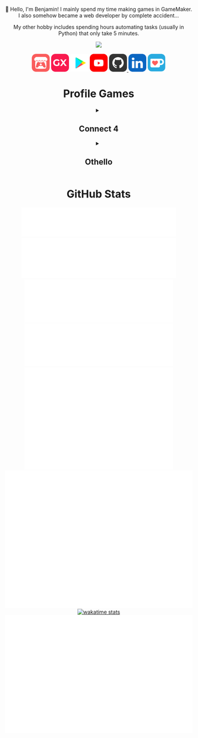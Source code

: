 <p align="center">👋 Hello, I'm Benjamin! I mainly spend my time making games in GameMaker. I also somehow became a web developer by complete accident...</p>
<p align="center">My other hobby includes spending hours automating tasks (usually in Python) that only take 5 minutes.</p>
<p align="center">
<a href="https://github.com/BenjaminHalko">
	<picture>
	<source
		srcset="https://github-readme-stats.vercel.app/api?username=benjaminhalko&show_icons=true&theme=github_light&hide_border=true&bg_color=00000000"
		media="(prefers-color-scheme: light), (prefers-color-scheme: no-preference)"
	/>
	<img src="https://github-readme-stats.vercel.app/api?username=benjaminhalko&show_icons=true&theme=github_dark&hide_border=true&bg_color=00000000">
	</picture>
</a>

<div align="center">
	<a href="https://benjamin-halko.itch.io/"><img src="assets/Itch-io.svg" alt="itch.io" height="48px"></a>
	<a href="https://gx.games/studios/001cf107-345b-4227-b45e-d54580fe019c/"><img src="assets/GXGames.svg" alt="GX Games" height="48px"></a>
	<a href="https://play.google.com/store/apps/dev?id=6021828409391936642"><img src="assets/GooglePlay.svg" alt="Google Play" height="48px"></a>
	<a href="https://www.youtube.com/BenjaminHalko"><img src="assets/YouTube.svg" alt="YouTube" height="48px"></a>
	<a href="https://github.com/BenjaminHalko"><img src="assets/GitHub.svg" alt="GitHub" height="48px">
	<a href="https://linkedin.com/in/BenjaminHalko/"><img src="assets/LinkedIn.svg" alt="LinkedIn" height="48px"></a>
	<a href="https://ko-fi.com/BenjaminHalko"><img src="assets/KoFi.svg" alt="KoFi" height="48px"></a>
</div>
<h1 align="center">Profile Games</h1>
<!-- CONNECT4 -->
<details align="center"><summary><h2>Connect 4</h2></summary>
<table align="center">
<tr></tr>
<tr><td>
<p align="center"><b>A game of Connect 4 played on GitHub.</b><br>🔴 Click on a column to make a move. It is currently Red's turn. 🔴</p><p>

| [COL 0](https://github.com/BenjaminHalko/BenjaminHalko/issues/new?title=Connect4:+0&body=Please+do+not+change+the+title.+Just+click+"Submit+new+issue".+You+do+not+need+to+do+anything+else.+%3AD) | [COL 1](https://github.com/BenjaminHalko/BenjaminHalko/issues/new?title=Connect4:+1&body=Please+do+not+change+the+title.+Just+click+"Submit+new+issue".+You+do+not+need+to+do+anything+else.+%3AD) | [COL 2](https://github.com/BenjaminHalko/BenjaminHalko/issues/new?title=Connect4:+2&body=Please+do+not+change+the+title.+Just+click+"Submit+new+issue".+You+do+not+need+to+do+anything+else.+%3AD) | [COL 3](https://github.com/BenjaminHalko/BenjaminHalko/issues/new?title=Connect4:+3&body=Please+do+not+change+the+title.+Just+click+"Submit+new+issue".+You+do+not+need+to+do+anything+else.+%3AD) | [COL 4](https://github.com/BenjaminHalko/BenjaminHalko/issues/new?title=Connect4:+4&body=Please+do+not+change+the+title.+Just+click+"Submit+new+issue".+You+do+not+need+to+do+anything+else.+%3AD) | [COL 5](https://github.com/BenjaminHalko/BenjaminHalko/issues/new?title=Connect4:+5&body=Please+do+not+change+the+title.+Just+click+"Submit+new+issue".+You+do+not+need+to+do+anything+else.+%3AD) | [COL 6](https://github.com/BenjaminHalko/BenjaminHalko/issues/new?title=Connect4:+6&body=Please+do+not+change+the+title.+Just+click+"Submit+new+issue".+You+do+not+need+to+do+anything+else.+%3AD) | [COL 7](https://github.com/BenjaminHalko/BenjaminHalko/issues/new?title=Connect4:+7&body=Please+do+not+change+the+title.+Just+click+"Submit+new+issue".+You+do+not+need+to+do+anything+else.+%3AD) |
| :-: | :-: | :-: | :-: | :-: | :-: | :-: | :-: |
| <img src="https://github.com/BenjaminHalko/BenjaminHalko/raw/main/games/common/blank.png" alt="blank" width="50px"> | <img src="https://github.com/BenjaminHalko/BenjaminHalko/raw/main/games/common/blank.png" alt="blank" width="50px"> | <img src="https://github.com/BenjaminHalko/BenjaminHalko/raw/main/games/common/blank.png" alt="blank" width="50px"> | <img src="https://github.com/BenjaminHalko/BenjaminHalko/raw/main/games/common/blank.png" alt="blank" width="50px"> | <img src="https://github.com/BenjaminHalko/BenjaminHalko/raw/main/games/common/blank.png" alt="blank" width="50px"> | <img src="https://github.com/BenjaminHalko/BenjaminHalko/raw/main/games/common/blank.png" alt="blank" width="50px"> | <img src="https://github.com/BenjaminHalko/BenjaminHalko/raw/main/games/common/blank.png" alt="blank" width="50px"> | <img src="https://github.com/BenjaminHalko/BenjaminHalko/raw/main/games/common/blank.png" alt="blank" width="50px"> |
| <img src="https://github.com/BenjaminHalko/BenjaminHalko/raw/main/games/common/blank.png" alt="blank" width="50px"> | <img src="https://github.com/BenjaminHalko/BenjaminHalko/raw/main/games/common/blank.png" alt="blank" width="50px"> | <img src="https://github.com/BenjaminHalko/BenjaminHalko/raw/main/games/common/blank.png" alt="blank" width="50px"> | <img src="https://github.com/BenjaminHalko/BenjaminHalko/raw/main/games/common/blank.png" alt="blank" width="50px"> | <img src="https://github.com/BenjaminHalko/BenjaminHalko/raw/main/games/common/blank.png" alt="blank" width="50px"> | <img src="https://github.com/BenjaminHalko/BenjaminHalko/raw/main/games/common/blank.png" alt="blank" width="50px"> | <img src="https://github.com/BenjaminHalko/BenjaminHalko/raw/main/games/common/blank.png" alt="blank" width="50px"> | <img src="https://github.com/BenjaminHalko/BenjaminHalko/raw/main/games/common/blank.png" alt="blank" width="50px"> |
| <img src="https://github.com/BenjaminHalko/BenjaminHalko/raw/main/games/common/blank.png" alt="blank" width="50px"> | <img src="https://github.com/BenjaminHalko/BenjaminHalko/raw/main/games/common/blank.png" alt="blank" width="50px"> | <img src="https://github.com/BenjaminHalko/BenjaminHalko/raw/main/games/common/blank.png" alt="blank" width="50px"> | <img src="https://github.com/BenjaminHalko/BenjaminHalko/raw/main/games/common/blank.png" alt="blank" width="50px"> | <img src="https://github.com/BenjaminHalko/BenjaminHalko/raw/main/games/common/blank.png" alt="blank" width="50px"> | <img src="https://github.com/BenjaminHalko/BenjaminHalko/raw/main/games/common/blank.png" alt="blank" width="50px"> | <img src="https://github.com/BenjaminHalko/BenjaminHalko/raw/main/games/common/blank.png" alt="blank" width="50px"> | <img src="https://github.com/BenjaminHalko/BenjaminHalko/raw/main/games/common/blank.png" alt="blank" width="50px"> |
| <img src="https://github.com/BenjaminHalko/BenjaminHalko/raw/main/games/common/blank.png" alt="blank" width="50px"> | <img src="https://github.com/BenjaminHalko/BenjaminHalko/raw/main/games/common/blank.png" alt="blank" width="50px"> | <img src="https://github.com/BenjaminHalko/BenjaminHalko/raw/main/games/connect4_data/red.svg" alt="red" width="50px"> | <img src="https://github.com/BenjaminHalko/BenjaminHalko/raw/main/games/common/blank.png" alt="blank" width="50px"> | <img src="https://github.com/BenjaminHalko/BenjaminHalko/raw/main/games/connect4_data/yellow.svg" alt="yellow" width="50px"> | <img src="https://github.com/BenjaminHalko/BenjaminHalko/raw/main/games/common/blank.png" alt="blank" width="50px"> | <img src="https://github.com/BenjaminHalko/BenjaminHalko/raw/main/games/common/blank.png" alt="blank" width="50px"> | <img src="https://github.com/BenjaminHalko/BenjaminHalko/raw/main/games/common/blank.png" alt="blank" width="50px"> |
| <img src="https://github.com/BenjaminHalko/BenjaminHalko/raw/main/games/common/blank.png" alt="blank" width="50px"> | <img src="https://github.com/BenjaminHalko/BenjaminHalko/raw/main/games/common/blank.png" alt="blank" width="50px"> | <img src="https://github.com/BenjaminHalko/BenjaminHalko/raw/main/games/connect4_data/red.svg" alt="red" width="50px"> | <img src="https://github.com/BenjaminHalko/BenjaminHalko/raw/main/games/connect4_data/yellow.svg" alt="yellow" width="50px"> | <img src="https://github.com/BenjaminHalko/BenjaminHalko/raw/main/games/connect4_data/yellow.svg" alt="yellow" width="50px"> | <img src="https://github.com/BenjaminHalko/BenjaminHalko/raw/main/games/connect4_data/red.svg" alt="red" width="50px"> | <img src="https://github.com/BenjaminHalko/BenjaminHalko/raw/main/games/common/blank.png" alt="blank" width="50px"> | <img src="https://github.com/BenjaminHalko/BenjaminHalko/raw/main/games/common/blank.png" alt="blank" width="50px"> |
| <img src="https://github.com/BenjaminHalko/BenjaminHalko/raw/main/games/common/blank.png" alt="blank" width="50px"> | <img src="https://github.com/BenjaminHalko/BenjaminHalko/raw/main/games/connect4_data/yellow.svg" alt="yellow" width="50px"> | <img src="https://github.com/BenjaminHalko/BenjaminHalko/raw/main/games/connect4_data/yellow.svg" alt="yellow" width="50px"> | <img src="https://github.com/BenjaminHalko/BenjaminHalko/raw/main/games/connect4_data/red.svg" alt="red" width="50px"> | <img src="https://github.com/BenjaminHalko/BenjaminHalko/raw/main/games/connect4_data/red.svg" alt="red" width="50px"> | <img src="https://github.com/BenjaminHalko/BenjaminHalko/raw/main/games/connect4_data/red.svg" alt="red" width="50px"> | <img src="https://github.com/BenjaminHalko/BenjaminHalko/raw/main/games/connect4_data/yellow.svg" alt="yellow" width="50px"> | <img src="https://github.com/BenjaminHalko/BenjaminHalko/raw/main/games/common/blank.png" alt="blank" width="50px"> |


<details align="left"><summary><h3>History of moves for this game</h3></summary>

| Move | User |
| :-: | :-: |
| 🟡 Column 4 | [ @BenjaminHalko](https://github.com/BenjaminHalko) |
| 🔴 Column 5 | [ @BenjaminHalko](https://github.com/BenjaminHalko) |
| 🟡 Column 1 | [ @BenjaminHalko](https://github.com/BenjaminHalko) |
| 🔴 Column 2 | [ @BenjaminHalko](https://github.com/BenjaminHalko) |
| 🟡 Column 4 | [ @BenjaminHalko](https://github.com/BenjaminHalko) |
| 🔴 Column 2 | [ @BenjaminHalko](https://github.com/BenjaminHalko) |
| 🟡 Column 6 | [ @BenjaminHalko](https://github.com/BenjaminHalko) |
| 🔴 Column 5 | [ @BenjaminHalko](https://github.com/BenjaminHalko) |
| 🟡 Column 2 | [ @BenjaminHalko](https://github.com/BenjaminHalko) |
| 🔴 Column 4 | [ @BenjaminHalko](https://github.com/BenjaminHalko) |
| 🟡 Column 3 | [ @BenjaminHalko](https://github.com/BenjaminHalko) |
| 🔴 Column 3 | [ @BenjaminHalko](https://github.com/BenjaminHalko) |

</details>

<details align="left"><summary><h3>Top 10 most active players</h3></summary>

| Moves | User |
| :-: | :-: |
| 24 | [ @BenjaminHalko](https://github.com/BenjaminHalko) |

</details>

<details align="left"><summary><h3>Stats</h3></summary>

| Stat | Value |
| :-: | :-: |
| Red Wins | 1 |
| Yellow Wins | 0 |
| Average Time per Game | 2 Hours, 53 Minutes, 50 Seconds |
| Average Moves per Game | 11.0 |

</details>
</td></tr>
</table>
</details>
<!-- CONNECT4 -->
<!-- OTHELLO -->
<details align="center"><summary><h2>Othello</h2></summary>
<table align="center">
<tr></tr>
<tr><td>
<p align="center"><b>A game of Othello played on GitHub.</b><br>Click on a white dot to make your move.<br>Blue has 4 pieces. Green has 12 pieces.<br>🔵 It is currently Blue's turn. 🔵</p><p>

|  | A | B | C | D | E | F | G | H |
| :-: | :-: | :-: | :-: | :-: | :-: | :-: | :-: | :-: |
| 0 | <img src="https://github.com/BenjaminHalko/BenjaminHalko/raw/main/games/common/blank.png" alt="blank" width="50px"> | <img src="https://github.com/BenjaminHalko/BenjaminHalko/raw/main/games/common/blank.png" alt="blank" width="50px"> | <a href='https://github.com/BenjaminHalko/BenjaminHalko/issues/new?title=Othello:+C0&body=Please+do+not+change+the+title.+Just+click+"Submit+new+issue".+You+do+not+need+to+do+anything+else.+%3AD'><img src='https://github.com/BenjaminHalko/BenjaminHalko/raw/main/games/othello_data/marker.svg' alt='marker' width='50px'></a> | <img src="https://github.com/BenjaminHalko/BenjaminHalko/raw/main/games/common/blank.png" alt="blank" width="50px"> | <img src="https://github.com/BenjaminHalko/BenjaminHalko/raw/main/games/common/blank.png" alt="blank" width="50px"> | <img src="https://github.com/BenjaminHalko/BenjaminHalko/raw/main/games/common/blank.png" alt="blank" width="50px"> | <img src="https://github.com/BenjaminHalko/BenjaminHalko/raw/main/games/common/blank.png" alt="blank" width="50px"> | <img src="https://github.com/BenjaminHalko/BenjaminHalko/raw/main/games/common/blank.png" alt="blank" width="50px"> |
| 1 | <img src="https://github.com/BenjaminHalko/BenjaminHalko/raw/main/games/common/blank.png" alt="blank" width="50px"> | <img src="https://github.com/BenjaminHalko/BenjaminHalko/raw/main/games/common/blank.png" alt="blank" width="50px"> | <img src="https://github.com/BenjaminHalko/BenjaminHalko/raw/main/games/common/blank.png" alt="blank" width="50px"> | <img src="https://github.com/BenjaminHalko/BenjaminHalko/raw/main/games/othello_data/green.svg" alt="green" width="50px"> | <img src="https://github.com/BenjaminHalko/BenjaminHalko/raw/main/games/common/blank.png" alt="blank" width="50px"> | <a href='https://github.com/BenjaminHalko/BenjaminHalko/issues/new?title=Othello:+F1&body=Please+do+not+change+the+title.+Just+click+"Submit+new+issue".+You+do+not+need+to+do+anything+else.+%3AD'><img src='https://github.com/BenjaminHalko/BenjaminHalko/raw/main/games/othello_data/marker.svg' alt='marker' width='50px'></a> | <img src="https://github.com/BenjaminHalko/BenjaminHalko/raw/main/games/common/blank.png" alt="blank" width="50px"> | <img src="https://github.com/BenjaminHalko/BenjaminHalko/raw/main/games/common/blank.png" alt="blank" width="50px"> |
| 2 | <img src="https://github.com/BenjaminHalko/BenjaminHalko/raw/main/games/common/blank.png" alt="blank" width="50px"> | <img src="https://github.com/BenjaminHalko/BenjaminHalko/raw/main/games/common/blank.png" alt="blank" width="50px"> | <a href='https://github.com/BenjaminHalko/BenjaminHalko/issues/new?title=Othello:+C2&body=Please+do+not+change+the+title.+Just+click+"Submit+new+issue".+You+do+not+need+to+do+anything+else.+%3AD'><img src='https://github.com/BenjaminHalko/BenjaminHalko/raw/main/games/othello_data/marker.svg' alt='marker' width='50px'></a> | <img src="https://github.com/BenjaminHalko/BenjaminHalko/raw/main/games/othello_data/green.svg" alt="green" width="50px"> | <img src="https://github.com/BenjaminHalko/BenjaminHalko/raw/main/games/othello_data/green.svg" alt="green" width="50px"> | <img src="https://github.com/BenjaminHalko/BenjaminHalko/raw/main/games/common/blank.png" alt="blank" width="50px"> | <img src="https://github.com/BenjaminHalko/BenjaminHalko/raw/main/games/common/blank.png" alt="blank" width="50px"> | <img src="https://github.com/BenjaminHalko/BenjaminHalko/raw/main/games/common/blank.png" alt="blank" width="50px"> |
| 3 | <img src="https://github.com/BenjaminHalko/BenjaminHalko/raw/main/games/common/blank.png" alt="blank" width="50px"> | <a href='https://github.com/BenjaminHalko/BenjaminHalko/issues/new?title=Othello:+B3&body=Please+do+not+change+the+title.+Just+click+"Submit+new+issue".+You+do+not+need+to+do+anything+else.+%3AD'><img src='https://github.com/BenjaminHalko/BenjaminHalko/raw/main/games/othello_data/marker.svg' alt='marker' width='50px'></a> | <img src="https://github.com/BenjaminHalko/BenjaminHalko/raw/main/games/othello_data/green.svg" alt="green" width="50px"> | <img src="https://github.com/BenjaminHalko/BenjaminHalko/raw/main/games/othello_data/green.svg" alt="green" width="50px"> | <img src="https://github.com/BenjaminHalko/BenjaminHalko/raw/main/games/othello_data/green.svg" alt="green" width="50px"> | <img src="https://github.com/BenjaminHalko/BenjaminHalko/raw/main/games/othello_data/blue.svg" alt="blue" width="50px"> | <img src="https://github.com/BenjaminHalko/BenjaminHalko/raw/main/games/common/blank.png" alt="blank" width="50px"> | <img src="https://github.com/BenjaminHalko/BenjaminHalko/raw/main/games/common/blank.png" alt="blank" width="50px"> |
| 4 | <img src="https://github.com/BenjaminHalko/BenjaminHalko/raw/main/games/common/blank.png" alt="blank" width="50px"> | <img src="https://github.com/BenjaminHalko/BenjaminHalko/raw/main/games/common/blank.png" alt="blank" width="50px"> | <img src="https://github.com/BenjaminHalko/BenjaminHalko/raw/main/games/othello_data/blue.svg" alt="blue" width="50px"> | <img src="https://github.com/BenjaminHalko/BenjaminHalko/raw/main/games/othello_data/green.svg" alt="green" width="50px"> | <img src="https://github.com/BenjaminHalko/BenjaminHalko/raw/main/games/othello_data/green.svg" alt="green" width="50px"> | <a href='https://github.com/BenjaminHalko/BenjaminHalko/issues/new?title=Othello:+F4&body=Please+do+not+change+the+title.+Just+click+"Submit+new+issue".+You+do+not+need+to+do+anything+else.+%3AD'><img src='https://github.com/BenjaminHalko/BenjaminHalko/raw/main/games/othello_data/marker.svg' alt='marker' width='50px'></a> | <img src="https://github.com/BenjaminHalko/BenjaminHalko/raw/main/games/common/blank.png" alt="blank" width="50px"> | <img src="https://github.com/BenjaminHalko/BenjaminHalko/raw/main/games/common/blank.png" alt="blank" width="50px"> |
| 5 | <img src="https://github.com/BenjaminHalko/BenjaminHalko/raw/main/games/common/blank.png" alt="blank" width="50px"> | <img src="https://github.com/BenjaminHalko/BenjaminHalko/raw/main/games/othello_data/blue.svg" alt="blue" width="50px"> | <img src="https://github.com/BenjaminHalko/BenjaminHalko/raw/main/games/othello_data/green.svg" alt="green" width="50px"> | <img src="https://github.com/BenjaminHalko/BenjaminHalko/raw/main/games/othello_data/green.svg" alt="green" width="50px"> | <img src="https://github.com/BenjaminHalko/BenjaminHalko/raw/main/games/othello_data/green.svg" alt="green" width="50px"> | <a href='https://github.com/BenjaminHalko/BenjaminHalko/issues/new?title=Othello:+F5&body=Please+do+not+change+the+title.+Just+click+"Submit+new+issue".+You+do+not+need+to+do+anything+else.+%3AD'><img src='https://github.com/BenjaminHalko/BenjaminHalko/raw/main/games/othello_data/marker.svg' alt='marker' width='50px'></a> | <img src="https://github.com/BenjaminHalko/BenjaminHalko/raw/main/games/common/blank.png" alt="blank" width="50px"> | <img src="https://github.com/BenjaminHalko/BenjaminHalko/raw/main/games/common/blank.png" alt="blank" width="50px"> |
| 6 | <img src="https://github.com/BenjaminHalko/BenjaminHalko/raw/main/games/common/blank.png" alt="blank" width="50px"> | <img src="https://github.com/BenjaminHalko/BenjaminHalko/raw/main/games/common/blank.png" alt="blank" width="50px"> | <img src="https://github.com/BenjaminHalko/BenjaminHalko/raw/main/games/othello_data/blue.svg" alt="blue" width="50px"> | <img src="https://github.com/BenjaminHalko/BenjaminHalko/raw/main/games/common/blank.png" alt="blank" width="50px"> | <img src="https://github.com/BenjaminHalko/BenjaminHalko/raw/main/games/othello_data/green.svg" alt="green" width="50px"> | <img src="https://github.com/BenjaminHalko/BenjaminHalko/raw/main/games/common/blank.png" alt="blank" width="50px"> | <img src="https://github.com/BenjaminHalko/BenjaminHalko/raw/main/games/common/blank.png" alt="blank" width="50px"> | <img src="https://github.com/BenjaminHalko/BenjaminHalko/raw/main/games/common/blank.png" alt="blank" width="50px"> |
| 7 | <img src="https://github.com/BenjaminHalko/BenjaminHalko/raw/main/games/common/blank.png" alt="blank" width="50px"> | <img src="https://github.com/BenjaminHalko/BenjaminHalko/raw/main/games/common/blank.png" alt="blank" width="50px"> | <img src="https://github.com/BenjaminHalko/BenjaminHalko/raw/main/games/common/blank.png" alt="blank" width="50px"> | <img src="https://github.com/BenjaminHalko/BenjaminHalko/raw/main/games/common/blank.png" alt="blank" width="50px"> | <img src="https://github.com/BenjaminHalko/BenjaminHalko/raw/main/games/common/blank.png" alt="blank" width="50px"> | <a href='https://github.com/BenjaminHalko/BenjaminHalko/issues/new?title=Othello:+F7&body=Please+do+not+change+the+title.+Just+click+"Submit+new+issue".+You+do+not+need+to+do+anything+else.+%3AD'><img src='https://github.com/BenjaminHalko/BenjaminHalko/raw/main/games/othello_data/marker.svg' alt='marker' width='50px'></a> | <img src="https://github.com/BenjaminHalko/BenjaminHalko/raw/main/games/common/blank.png" alt="blank" width="50px"> | <img src="https://github.com/BenjaminHalko/BenjaminHalko/raw/main/games/common/blank.png" alt="blank" width="50px"> |


<details align="left"><summary><h3>History of moves for this game</h3></summary>

| Move | User |
| :-: | :-: |
| 🟢 D1 | [ @BenjaminHalko](https://github.com/BenjaminHalko) |
| 🔵 B5 | [ @BenjaminHalko](https://github.com/BenjaminHalko) |
| 🟢 E6 | [ @BenjaminHalko](https://github.com/BenjaminHalko) |
| 🔵 D2 | [ @BenjaminHalko](https://github.com/BenjaminHalko) |
| 🟢 E2 | [ @BenjaminHalko](https://github.com/BenjaminHalko) |
| 🔵 C6 | [ @BenjaminHalko](https://github.com/BenjaminHalko) |
| 🟢 C3 | [ @BenjaminHalko](https://github.com/BenjaminHalko) |
| 🔵 F3 | [ @BenjaminHalko](https://github.com/BenjaminHalko) |
| 🟢 E5 | [ @BenjaminHalko](https://github.com/BenjaminHalko) |
| 🔵 D5 | [ @BenjaminHalko](https://github.com/BenjaminHalko) |
| 🟢 C5 | [ @BenjaminHalko](https://github.com/BenjaminHalko) |
| 🔵 C4 | [ @BenjaminHalko](https://github.com/BenjaminHalko) |

</details>

<details align="left"><summary><h3>Top 10 most active players</h3></summary>

| Moves | User |
| :-: | :-: |
| 12 | [ @BenjaminHalko](https://github.com/BenjaminHalko) |

</details>

<details align="left"><summary><h3>Stats</h3></summary>

| Stat | Value |
| :-: | :-: |
| Blue Wins | 0 |
| Green Wins | 0 |

</details>
</td></tr>
</table>
</details>
<!-- OTHELLO -->
<h1 align="center" style="vertical-align: top">GitHub Stats</h1>
<div align="center">
<a href="https://github.com/BenjaminHalko">
	<img src="header.svg" alt="header" width="416px">
</a>

<a href="https://github.com/BenjaminHalko">
	<img src="languages.svg" alt="languages" width="416px">
</a>

<a href="https://github.com/BenjaminHalko?tab=repositories">
	<img src="repositories.svg" alt="repositories" width="400px">
</a>

<a href="https://github.com/BenjaminHalko">
	<img src="activity_community.svg" alt="activity & community" width="400px">
</a>

<a href="https://github.com/BenjaminHalko">
	<img src="iso_calendar.svg" alt="iso calendar" width="400px">
</a>

<a href="https://github.com/BenjaminHalko">
	<img src="habits.svg" alt="habits">
</a>

<a href="https://wakatime.com/@benjaminhalko">
	<picture>
	<source
		srcset="https://github-readme-stats.vercel.app/api/wakatime?username=benjaminhalko&show_icons=true&theme=github_dark&hide_border=true&layout=compact&bg_color=00000000"
		media="(prefers-color-scheme: dark)"
		alt="wakatime stats"
	/>
	<img src="https://github-readme-stats.vercel.app/api/wakatime?username=benjaminhalko&show_icons=true&theme=github_light&hide_border=true&layout=compact&bg_color=00000000" alt="wakatime stats">
	</picture>
</a>

<a href="https://github.com/BenjaminHalko">
	<img src="achievements.svg" alt="achievements">
</a>
</div>
